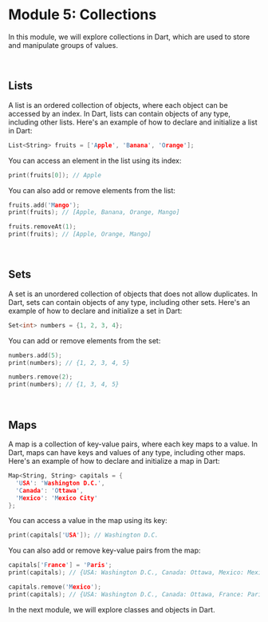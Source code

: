 # Module 5: Collections

In this module, we will explore collections in Dart, which are used to store and manipulate groups of values.

<br/>

## Lists

A list is an ordered collection of objects, where each object can be accessed by an index. In Dart, lists can contain objects of any type, including other lists. Here's an example of how to declare and initialize a list in Dart:

```C
List<String> fruits = ['Apple', 'Banana', 'Orange'];
```

You can access an element in the list using its index:

```C
print(fruits[0]); // Apple
```

You can also add or remove elements from the list:

```C
fruits.add('Mango');
print(fruits); // [Apple, Banana, Orange, Mango]

fruits.removeAt(1);
print(fruits); // [Apple, Orange, Mango]
```

<br/>

## Sets

A set is an unordered collection of objects that does not allow duplicates. In Dart, sets can contain objects of any type, including other sets. Here's an example of how to declare and initialize a set in Dart:

```C
Set<int> numbers = {1, 2, 3, 4};
```

You can add or remove elements from the set:

```C
numbers.add(5);
print(numbers); // {1, 2, 3, 4, 5}

numbers.remove(2);
print(numbers); // {1, 3, 4, 5}
```

<br/>

## Maps

A map is a collection of key-value pairs, where each key maps to a value. In Dart, maps can have keys and values of any type, including other maps. Here's an example of how to declare and initialize a map in Dart:

```C
Map<String, String> capitals = {
  'USA': 'Washington D.C.',
  'Canada': 'Ottawa',
  'Mexico': 'Mexico City'
};
```

You can access a value in the map using its key:

```C
print(capitals['USA']); // Washington D.C.
```

You can also add or remove key-value pairs from the map:

```C
capitals['France'] = 'Paris';
print(capitals); // {USA: Washington D.C., Canada: Ottawa, Mexico: Mexico City, France: Paris}

capitals.remove('Mexico');
print(capitals); // {USA: Washington D.C., Canada: Ottawa, France: Paris}
```

In the next module, we will explore classes and objects in Dart.